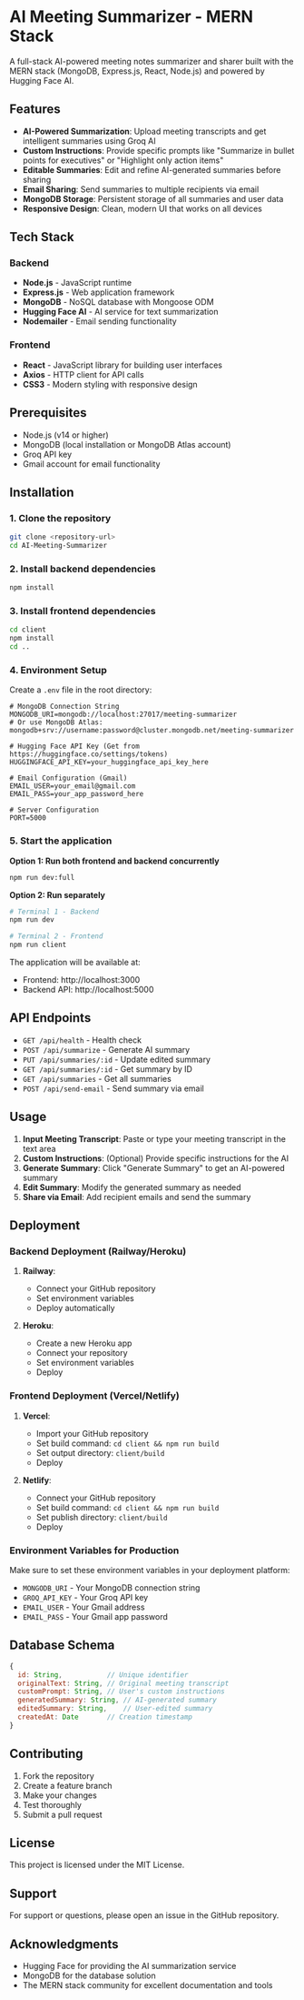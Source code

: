 # AI Meeting Summarizer - MERN Stack

A full-stack AI-powered meeting notes summarizer and sharer built with the MERN stack (MongoDB, Express.js, React, Node.js) and powered by Hugging Face AI.

## Features

- **AI-Powered Summarization**: Upload meeting transcripts and get intelligent summaries using Groq AI
- **Custom Instructions**: Provide specific prompts like "Summarize in bullet points for executives" or "Highlight only action items"
- **Editable Summaries**: Edit and refine AI-generated summaries before sharing
- **Email Sharing**: Send summaries to multiple recipients via email
- **MongoDB Storage**: Persistent storage of all summaries and user data
- **Responsive Design**: Clean, modern UI that works on all devices


## Tech Stack

### Backend
- **Node.js** - JavaScript runtime
- **Express.js** - Web application framework
- **MongoDB** - NoSQL database with Mongoose ODM
- **Hugging Face AI** - AI service for text summarization
- **Nodemailer** - Email sending functionality

### Frontend
- **React** - JavaScript library for building user interfaces
- **Axios** - HTTP client for API calls
- **CSS3** - Modern styling with responsive design

## Prerequisites

- Node.js (v14 or higher)
- MongoDB (local installation or MongoDB Atlas account)
- Groq API key
- Gmail account for email functionality

## Installation

### 1. Clone the repository
```bash
git clone <repository-url>
cd AI-Meeting-Summarizer
```

### 2. Install backend dependencies
```bash
npm install
```

### 3. Install frontend dependencies
```bash
cd client
npm install
cd ..
```

### 4. Environment Setup
Create a `.env` file in the root directory:
```env
# MongoDB Connection String
MONGODB_URI=mongodb://localhost:27017/meeting-summarizer
# Or use MongoDB Atlas: mongodb+srv://username:password@cluster.mongodb.net/meeting-summarizer

# Hugging Face API Key (Get from https://huggingface.co/settings/tokens)
HUGGINGFACE_API_KEY=your_huggingface_api_key_here

# Email Configuration (Gmail)
EMAIL_USER=your_email@gmail.com
EMAIL_PASS=your_app_password_here

# Server Configuration
PORT=5000
```

### 5. Start the application

**Option 1: Run both frontend and backend concurrently**
```bash
npm run dev:full
```

**Option 2: Run separately**
```bash
# Terminal 1 - Backend
npm run dev

# Terminal 2 - Frontend
npm run client
```

The application will be available at:
- Frontend: http://localhost:3000
- Backend API: http://localhost:5000

## API Endpoints

- `GET /api/health` - Health check
- `POST /api/summarize` - Generate AI summary
- `PUT /api/summaries/:id` - Update edited summary
- `GET /api/summaries/:id` - Get summary by ID
- `GET /api/summaries` - Get all summaries
- `POST /api/send-email` - Send summary via email

## Usage

1. **Input Meeting Transcript**: Paste or type your meeting transcript in the text area
2. **Custom Instructions**: (Optional) Provide specific instructions for the AI
3. **Generate Summary**: Click "Generate Summary" to get an AI-powered summary
4. **Edit Summary**: Modify the generated summary as needed
5. **Share via Email**: Add recipient emails and send the summary

## Deployment

### Backend Deployment (Railway/Heroku)

1. **Railway**:
   - Connect your GitHub repository
   - Set environment variables
   - Deploy automatically

2. **Heroku**:
   - Create a new Heroku app
   - Connect your repository
   - Set environment variables
   - Deploy

### Frontend Deployment (Vercel/Netlify)

1. **Vercel**:
   - Import your GitHub repository
   - Set build command: `cd client && npm run build`
   - Set output directory: `client/build`
   - Deploy

2. **Netlify**:
   - Connect your GitHub repository
   - Set build command: `cd client && npm run build`
   - Set publish directory: `client/build`
   - Deploy

### Environment Variables for Production

Make sure to set these environment variables in your deployment platform:
- `MONGODB_URI` - Your MongoDB connection string
- `GROQ_API_KEY` - Your Groq API key
- `EMAIL_USER` - Your Gmail address
- `EMAIL_PASS` - Your Gmail app password

## Database Schema

```javascript
{
  id: String,           // Unique identifier
  originalText: String, // Original meeting transcript
  customPrompt: String, // User's custom instructions
  generatedSummary: String, // AI-generated summary
  editedSummary: String,    // User-edited summary
  createdAt: Date       // Creation timestamp
}
```

## Contributing

1. Fork the repository
2. Create a feature branch
3. Make your changes
4. Test thoroughly
5. Submit a pull request

## License

This project is licensed under the MIT License.

## Support

For support or questions, please open an issue in the GitHub repository.

## Acknowledgments

- Hugging Face for providing the AI summarization service
- MongoDB for the database solution
- The MERN stack community for excellent documentation and tools

